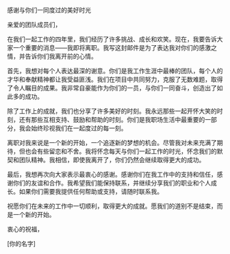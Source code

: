 感谢与你们一同度过的美好时光

亲爱的团队成员们，

在我们一起工作的四年里，我们经历了许多挑战、成长和欢笑。现在，我要告诉大家一个重要的消息——我即将离职。我写这封邮件是为了表达我对你们的感激之情，并告诉你们我离开前的心情。

首先，我想对每个人表达最深的谢意。你们是我工作生涯中最棒的团队，每个人的才华和奉献精神都让我受益匪浅。我们在项目中共同努力，克服了无数难题，取得了令人瞩目的成果。我非常自豪能作为你们的一员，与你们一同奋斗，创造出了如此多的成功。

除了工作上的成就，我们也分享了许多美好的时刻。我永远那些一起开怀大笑的时刻，还有那些互相支持、鼓励和帮助的时刻。你们是我职场生活中最重要的一部分，我会始终珍视我们在一起度过的每一刻。

离职对我来说是一个新的开始，一个追逐新的梦想的机会。尽管我对未来充满了期待，但也会有些留恋和不舍。我将怀念每天与你们一起工作的时光，怀念我们的默契和团队精神。我相信，即使我离开了，你们仍然会继续取得更大的成功。

最后，我想再次向大家表示最衷心的感谢。感谢你们在我工作中的支持和信任，感谢你们的友谊和合作。我希望我们能保持联系，并继续分享我们的职业和个人成长。如果你们需要我提供任何帮助或支持，请随时联系我。

祝愿你们在未来的工作中一切顺利，取得更大的成就。愿我们的道别不是结束，而是一个新的开始。

衷心的祝福，

[你的名字]
